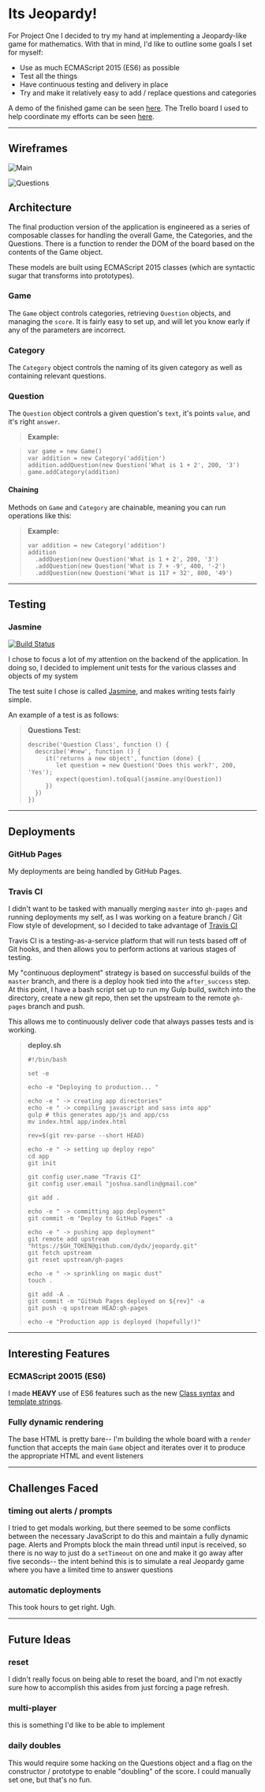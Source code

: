 
Its Jeopardy!
===================

For Project One I decided to try my hand at implementing a Jeopardy-like game for mathematics. With that in mind, I'd like to outline some goals I set for myself:

* Use as much ECMAScript 2015 (ES6) as possible
* Test all the things
* Have continuous testing and delivery in place
* Try and make it relatively easy to add / replace questions and categories

A demo of the finished game can be seen [here](http://dydx.github.io/jeopardy). The Trello board I used to help coordinate my efforts can be seen [here](https://trello.com/b/mdHJ5k2Z/week-one-project-jeopardy). 

----------

Wireframes
--------------
![Main](http://imgur.com/LyDbBca.png)

![Questions](http://imgur.com/AoaddE4.png)


Architecture
-------------
The final production version of the application is engineered as a series of composable classes for handling the overall Game, the Categories, and the Questions. There is a function to render the DOM of the board based on the contents of the Game object.

These models are built using ECMAScript 2015 classes (which are syntactic sugar that transforms into prototypes).

### Game
The `Game` object controls categories, retrieving `Question` objects, and managing the `score`. It is fairly easy to set up, and will let you know early if any of the parameters are incorrect.

### Category
The `Category` object controls the naming of its given category as well as containing relevant questions. 

### Question
The `Question` object  controls a given question's `text`, it's points `value`, and it's right `answer`. 

> **Example:**

> ```
> var game = new Game()
> var addition = new Category('addition')
> addition.addQuestion(new Question('What is 1 + 2', 200, '3')
> game.addCategory(addition)
> ```

#### Chaining
Methods on `Game` and `Category` are chainable, meaning you can run operations like this:

> **Example:**
> ```
> var addition = new Category('addition')
> addition
>   .addQuestion(new Question('What is 1 + 2', 200, '3')
>   .addQuestion(new Question('What is 7 + -9', 400, '-2')
>   .addQuestion(new Question('What is 117 + 32', 800, '49')
> ```

----------

Testing
-------------

### Jasmine

[![Build Status](https://travis-ci.org/dydx/jeopardy.svg?branch=master)](https://travis-ci.org/dydx/jeopardy)

I chose to focus a lot of my attention on the backend of the application. In doing so, I decided to implement unit tests for the various classes and objects of my system

The test suite I chose is called [Jasmine](https://github.com/jasmine/jasmine), and makes writing tests fairly simple.

An example of a test is as follows:

> **Questions Test:**
> ```
> describe('Question Class', function () {
>   describe('#new', function () {
>      it('returns a new object', function (done) {
>         let question = new Question('Does this work?', 200, 'Yes');
>         expect(question).toEqual(jasmine.any(Question))
>      })
>   })
> })
> ```


----------

Deployments
-------------

### GitHub Pages
My deployments are being handled by GitHub Pages.

### Travis CI
I didn't want to be tasked with manually merging `master` into `gh-pages` and running deployments my self, as I was working on a feature branch / Git Flow style of development, so I decided to take advantage of [Travis CI](https://travis-ci.org)

Travis CI is a testing-as-a-service platform that will run tests based off of Git hooks, and then allows you to perform actions at various stages of testing.

My "continuous deployment" strategy is based on successful builds of the `master` branch, and there is a deploy hook tied into the `after_success` step. At this point, I have a bash script set up to run my Gulp build, switch into the directory, create a new git repo, then set the upstream to the remote `gh-pages` branch and push.

This allows me to continuously deliver code that always passes tests and is working.

> **deploy.sh**
> ```
> #!/bin/bash
> 
> set -e
>
> echo -e "Deploying to production... "
>
> echo -e " -> creating app directories"
> echo -e " -> compiling javascript and sass into app"
> gulp # this generates app/js and app/css
> mv index.html app/index.html
>
> rev=$(git rev-parse --short HEAD)
>
> echo -e " -> setting up deploy repo"
> cd app
> git init
> 
> git config user.name "Travis CI"
> git config user.email "joshua.sandlin@gmail.com"
>
> git add .
>
> echo -e " -> committing app deployment"
> git commit -m "Deploy to GitHub Pages" -a
>
> echo -e " -> pushing app deployment"
> git remote add upstream "https://$GH_TOKEN@github.com/dydx/jeopardy.git"
> git fetch upstream
> git reset upstream/gh-pages
> 
> echo -e " -> sprinkling on magic dust"
> touch .
>
> git add -A .
> git commit -m "GitHub Pages deployed on ${rev}" -a
> git push -q upstream HEAD:gh-pages
>
> echo -e "Production app is deployed (hopefully!)"
> ```

----------

Interesting Features
-------------
### ECMAScript 20015 (ES6)
I made **HEAVY** use of ES6 features such as the new [Class syntax](https://developer.mozilla.org/en-US/docs/Web/JavaScript/Reference/Classes) and [template strings](https://developer.mozilla.org/en-US/docs/Web/JavaScript/Reference/template_strings).

### Fully dynamic rendering
The base HTML is pretty bare-- I'm building the whole board with a `render` function that accepts the main `Game` object and iterates over it to produce the appropriate HTML and event listeners

----------
Challenges Faced
-------------
### timing out alerts / prompts
I tried to get modals working, but there seemed to be some conflicts between the necessary JavaScript to do this and maintain a fully dynamic page. Alerts and Prompts block the main thread until input is received, so there is no way to just do a `setTimeout` on one and make it go away after five seconds-- the intent behind this is to simulate a real Jeopardy game where you have a limited time to answer questions

### automatic deployments
This took hours to get right. Ugh.

----------

Future Ideas
-------------

### reset
I didn't really focus on being able to reset the board, and I'm not exactly sure how to accomplish this asides from just forcing a page refresh.

### multi-player
this is something I'd like to be able to implement

### daily doubles
This would require some hacking on the Questions object and a flag on the constructor / prototype to enable "doubling" of the score. I could manually set one, but that's no fun.

